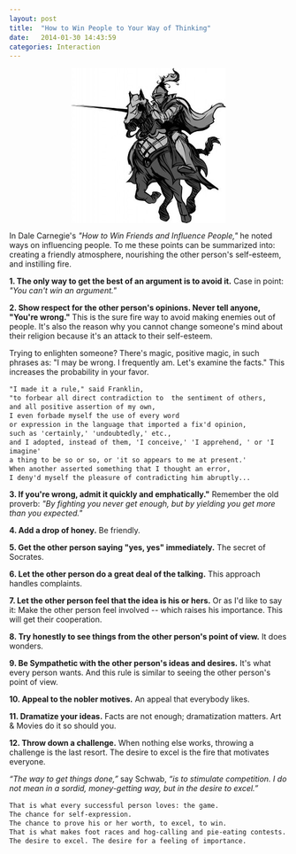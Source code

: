 ```yaml
---
layout: post
title:  "How to Win People to Your Way of Thinking"
date:   2014-01-30 14:43:59
categories: Interaction
---
```



<img src="/assets/knight.jpg" style="display: block; margin: auto;" width=""/>



In Dale Carnegie's *"How to Win Friends and Influence People,"* he noted ways on influencing people. To me these points can be summarized into: creating a friendly atmosphere, nourishing the other person's self-esteem, and instilling fire.


**1. The only way to get the best of an argument is to avoid it.**  Case in point: *"You can't win an argument."*

**2. Show respect for the other person's opinions. Never 
tell anyone, "You're wrong."**  This is the sure fire way to avoid making enemies out of people.   It's also the reason why you cannot change someone's mind about their religion because it's an attack to their self-esteem.


Trying to enlighten someone? There's magic, positive magic, in such phrases as: "I may be wrong. I frequently am. Let's examine the facts."  This increases the probability in your favor.


    "I made it a rule," said Franklin, 
    "to forbear all direct contradiction to  the sentiment of others, 
    and all positive assertion of my own, 
    I even forbade myself the use of every word 
    or expression in the language that imported a fix'd opinion, 
    such as 'certainly,' 'undoubtedly,' etc., 
    and I adopted, instead of them, 'I conceive,' 'I apprehend, ' or 'I imagine' 
    a thing to be so or so, or 'it so appears to me at present.' 
    When another asserted something that I thought an error, 
    I deny'd myself the pleasure of contradicting him abruptly...


**3. If you're wrong, admit it quickly and emphatically."** Remember the old proverb: *"By fighting you never get enough, but by yielding you get more than you expected."*


**4. Add a drop of honey.** Be friendly.

**5. Get the other person saying "yes, yes" immediately.** The secret of Socrates.

**6. Let the other person do a great deal of the talking.**  This approach handles complaints.

**7. Let the other person feel that the idea is his or hers.** Or as I'd like to say it: Make the other person feel involved -- which raises his importance.  This will get their cooperation.

**8. Try honestly to see things from the other person's point of view.** It does wonders.

**9. Be Sympathetic with the other person's ideas and desires.**  It's what every person wants.  And this rule is similar to seeing the other person's point of view.

**10. Appeal to the nobler motives.**  An appeal that everybody likes.


**11.  Dramatize your ideas.**  Facts are not enough; dramatization matters.  Art & Movies do it so should you.

**12. Throw down a challenge.**  When nothing else works, throwing a challenge is the last resort.  The desire to excel is the fire that motivates everyone.


*“The way to get things done,”* say Schwab, *“is to stimulate competition. I do not mean in a sordid, money-getting way, but in the desire to excel.”*

    That is what every successful person loves: the game. 
    The chance for self-expression. 
    The chance to prove his or her worth, to excel, to win. 
    That is what makes foot races and hog-calling and pie-eating contests. 
    The desire to excel. The desire for a feeling of importance.
    


